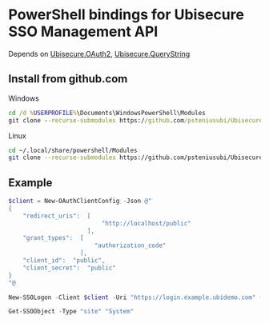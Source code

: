 # PowerShell bindings for Ubisecure SSO Management API

Depends on [Ubisecure.OAuth2](../../../Ubisecure.OAuth2), [Ubisecure.QueryString](../../../Ubisecure.QueryString)

## Install from github.com

Windows

```cmd
cd /d %USERPROFILE%\Documents\WindowsPowerShell\Modules
git clone --recurse-submodules https://github.com/psteniusubi/Ubisecure.SSO.Management.git
```

Linux

```bash
cd ~/.local/share/powershell/Modules
git clone --recurse-submodules https://github.com/psteniusubi/Ubisecure.SSO.Management.git
```

## Example

```powershell
$client = New-OAuthClientConfig -Json @"
{
    "redirect_uris":  [
                          "http://localhost/public"
                      ],
    "grant_types":  [
                        "authorization_code"
                    ],
    "client_id":  "public",
    "client_secret":  "public"
}
"@

New-SSOLogon -Client $client -Uri "https://login.example.ubidemo.com" -ManageUri "https://manage.example.ubidemo.com" -Browser "default"

Get-SSOObject -Type "site" "System"
```
